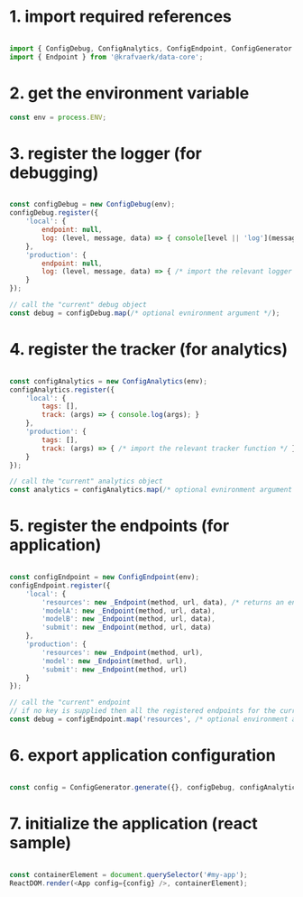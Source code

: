 # 1.	import required references
```javascript

import { ConfigDebug, ConfigAnalytics, ConfigEndpoint, ConfigGenerator } from '@kraftvaerk/config-core';
import { Endpoint } from '@krafvaerk/data-core'; 

```

# 2. 	get the environment variable

```javascript
const env = process.ENV;

```

# 3.	register the logger (for debugging)

```javascript

const configDebug = new ConfigDebug(env);
configDebug.register({
    'local': {
        endpoint: null,
        log: (level, message, data) => { console[level || 'log'](message, data); }
    },
    'production': {
        endpoint: null,
        log: (level, message, data) => { /* import the relevant logger function */ }
    }
});

// call the "current" debug object
const debug = configDebug.map(/* optional evnironment argument */); 

```

# 4.	register the tracker (for analytics)

```javascript

const configAnalytics = new ConfigAnalytics(env);
configAnalytics.register({
    'local': {
        tags: [],
        track: (args) => { console.log(args); }
    }, 
    'production': {
        tags: [],
        track: (args) => { /* import the relevant tracker function */ }
    } 
});

// call the "current" analytics object
const analytics = configAnalytics.map(/* optional evnironment argument */); 

```

# 5.	register the endpoints (for application)

```javascript

const configEndpoint = new ConfigEndpoint(env);
configEndpoint.register({
    'local': {
        'resources': new _Endpoint(method, url, data), /* returns an endpoint options object required to make an endpoint call {  } */
        'modelA': new _Endpoint(method, url, data),
        'modelB': new _Endpoint(method, url, data),
        'submit': new _Endpoint(method, url, data)
    }, 
    'production': {
        'resources': new _Endpoint(method, url),
        'model': new _Endpoint(method, url),
        'submit': new _Endpoint(method, url)
    }
});

// call the "current" endpoint
// if no key is supplied then all the registered endpoints for the current environment are returned
const debug = configEndpoint.map('resources', /* optional environment argument */); 

```

# 6. 	export application configuration

```javascript

const config = ConfigGenerator.generate({}, configDebug, configAnalytics, configEndpoint, { additional: 'aguments' }, { more: { additional: 'arguments' } }, { malcolm: 'rules' });

```

# 7. 	initialize the application (react sample)

```javascript

const containerElement = document.querySelector('#my-app');
ReactDOM.render(<App config={config} />, containerElement);

```

